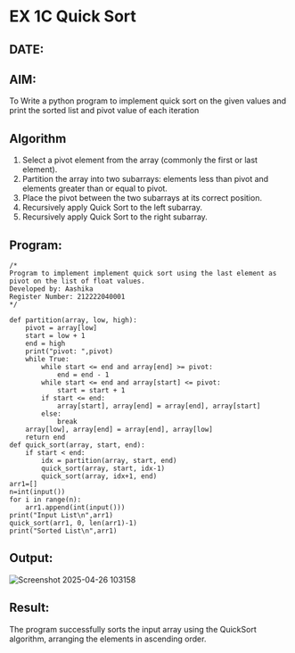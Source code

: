 # EX 1C Quick Sort
## DATE:
## AIM:
 To Write a python program to implement quick sort on the given values and print the sorted list and pivot value of each iteration

## Algorithm
1. Select a pivot element from the array (commonly the first or last element).
2. Partition the array into two subarrays: elements less than pivot and elements greater than or equal to pivot.
3. Place the pivot between the two subarrays at its correct position.
3. Recursively apply Quick Sort to the left subarray.
4. Recursively apply Quick Sort to the right subarray. 

## Program:
```
/*
Program to implement implement quick sort using the last element as pivot on the list of float values.
Developed by: Aashika
Register Number: 212222040001
*/
```
```
def partition(array, low, high):
    pivot = array[low]
    start = low + 1
    end = high
    print("pivot: ",pivot)
    while True:
        while start <= end and array[end] >= pivot:
            end = end - 1
        while start <= end and array[start] <= pivot:
            start = start + 1
        if start <= end:
            array[start], array[end] = array[end], array[start]
        else:
            break
    array[low], array[end] = array[end], array[low]
    return end
def quick_sort(array, start, end):
    if start < end:
        idx = partition(array, start, end)
        quick_sort(array, start, idx-1)
        quick_sort(array, idx+1, end)
arr1=[]
n=int(input())
for i in range(n):
    arr1.append(int(input()))
print("Input List\n",arr1)
quick_sort(arr1, 0, len(arr1)-1)
print("Sorted List\n",arr1)
 ```

## Output:
![Screenshot 2025-04-26 103158](https://github.com/user-attachments/assets/146028cb-9f62-4172-8700-fb3ab7855311)


## Result:
The program successfully sorts the input array using the QuickSort algorithm, arranging the elements in ascending order.
